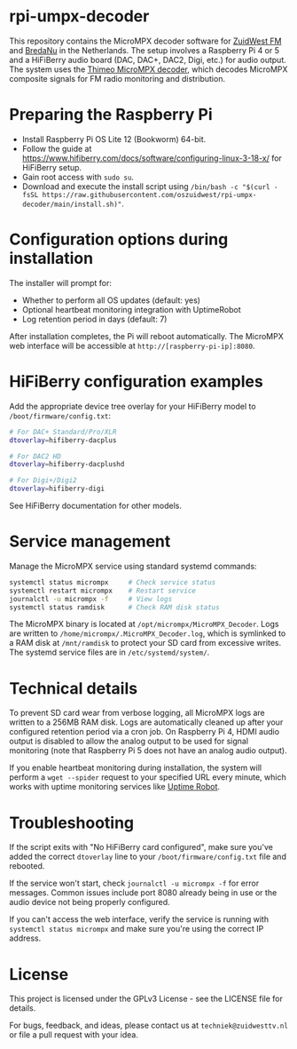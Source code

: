 # rpi-umpx-decoder
This repository contains the MicroMPX decoder software for [ZuidWest FM](https://www.zuidwestfm.nl/) and [BredaNu](https://www.bredanu.nl/) in the Netherlands. The setup involves a Raspberry Pi 4 or 5 and a HiFiBerry audio board (DAC, DAC+, DAC2, Digi, etc.) for audio output. The system uses the [Thimeo MicroMPX decoder](https://www.thimeo.com/stereo-tool/micrompx-decoder/), which decodes MicroMPX composite signals for FM radio monitoring and distribution.

# Preparing the Raspberry Pi
- Install Raspberry Pi OS Lite 12 (Bookworm) 64-bit.
- Follow the guide at https://www.hifiberry.com/docs/software/configuring-linux-3-18-x/ for HiFiBerry setup.
- Gain root access with `sudo su`.
- Download and execute the install script using `/bin/bash -c "$(curl -fsSL https://raw.githubusercontent.com/oszuidwest/rpi-umpx-decoder/main/install.sh)"`.

# Configuration options during installation
The installer will prompt for:
- Whether to perform all OS updates (default: yes)
- Optional heartbeat monitoring integration with UptimeRobot
- Log retention period in days (default: 7)

After installation completes, the Pi will reboot automatically. The MicroMPX web interface will be accessible at `http://[raspberry-pi-ip]:8080`.

# HiFiBerry configuration examples
Add the appropriate device tree overlay for your HiFiBerry model to `/boot/firmware/config.txt`:
```bash
# For DAC+ Standard/Pro/XLR
dtoverlay=hifiberry-dacplus

# For DAC2 HD
dtoverlay=hifiberry-dacplushd

# For Digi+/Digi2
dtoverlay=hifiberry-digi
```
See HiFiBerry documentation for other models.

# Service management
Manage the MicroMPX service using standard systemd commands:
```bash
systemctl status micrompx     # Check service status
systemctl restart micrompx    # Restart service
journalctl -u micrompx -f     # View logs
systemctl status ramdisk      # Check RAM disk status
```

The MicroMPX binary is located at `/opt/micrompx/MicroMPX_Decoder`. Logs are written to `/home/micrompx/.MicroMPX_Decoder.log`, which is symlinked to a RAM disk at `/mnt/ramdisk` to protect your SD card from excessive writes. The systemd service files are in `/etc/systemd/system/`.

# Technical details
To prevent SD card wear from verbose logging, all MicroMPX logs are written to a 256MB RAM disk. Logs are automatically cleaned up after your configured retention period via a cron job. On Raspberry Pi 4, HDMI audio output is disabled to allow the analog output to be used for signal monitoring (note that Raspberry Pi 5 does not have an analog audio output).

If you enable heartbeat monitoring during installation, the system will perform a `wget --spider` request to your specified URL every minute, which works with uptime monitoring services like [Uptime Robot](https://uptimerobot.com/?rid=6f699dbd539740).

# Troubleshooting
If the script exits with "No HiFiBerry card configured", make sure you've added the correct `dtoverlay` line to your `/boot/firmware/config.txt` file and rebooted.

If the service won't start, check `journalctl -u micrompx -f` for error messages. Common issues include port 8080 already being in use or the audio device not being properly configured.

If you can't access the web interface, verify the service is running with `systemctl status micrompx` and make sure you're using the correct IP address.

# License
This project is licensed under the GPLv3 License - see the LICENSE file for details.

For bugs, feedback, and ideas, please contact us at `techniek@zuidwesttv.nl` or file a pull request with your idea.
